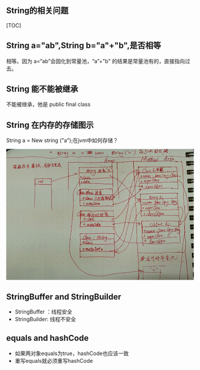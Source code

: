 String的相关问题
---

[TOC]

## String a="ab",String b="a"+"b",是否相等


相等。因为 a=“ab”会固化到常量池，“a”+"b" 的结果是常量池有的，直接指向过去。




## String 能不能被继承

不能被继承，他是 public final class

## String 在内存的存储图示

String a = New string ("a");在jvm中如何存储？

![](.images/java.note/2019-03-01-21-13-14.png)

## StringBuffer and StringBuilder


+ StringBuffer ：线程安全
+ StringBuilder: 线程不安全



## equals and hashCode

+ 如果两对象equals为true，hashCode也应该一致
+ 重写equals就必须重写hashCode